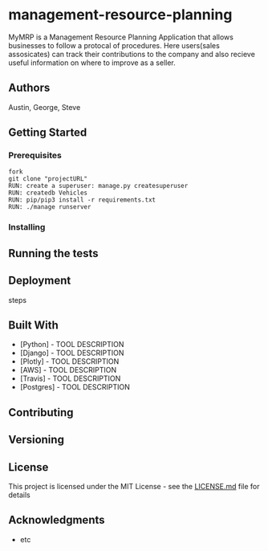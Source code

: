 # management-resource-planning

MyMRP is a Management Resource Planning Application that allows businesses to follow a protocal of procedures. Here users(sales assosicates) can track their contributions to the company and also recieve useful information on where to improve as a seller.

## Authors

Austin, George, Steve

## Getting Started



### Prerequisites

```
fork
git clone "projectURL"
RUN: create a superuser: manage.py createsuperuser
RUN: createdb Vehicles
RUN: pip/pip3 install -r requirements.txt
RUN: ./manage runserver
```

### Installing


## Running the tests


## Deployment

steps

## Built With

* [Python]   - TOOL DESCRIPTION
* [Django]   - TOOL DESCRIPTION
* [Plotly]   - TOOL DESCRIPTION
* [AWS]      - TOOL DESCRIPTION
* [Travis]   - TOOL DESCRIPTION
* [Postgres] - TOOL DESCRIPTION


## Contributing


## Versioning


## License


This project is licensed under the MIT License - see the [LICENSE.md](LICENSE.md) file for details

## Acknowledgments

* etc
